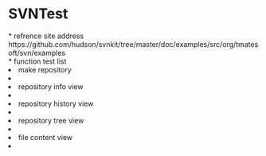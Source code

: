 # SVNTest

<div>
<label>* refrence site address</label><br>
<label>https://github.com/hudson/svnkit/tree/master/doc/examples/src/org/tmatesoft/svn/examples</label>
</div>
<div>
<label>* function test list</label><br>
<li>make repository<li><br>
<li>repository info view<li><br>
<li>repository history view<li><br>
<li>repository tree view<li><br>
<li>file content view<li><br>
</div>

